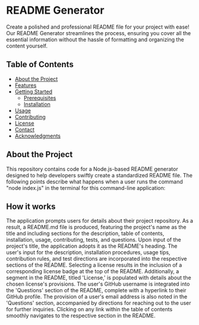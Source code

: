 # README Generator

Create a polished and professional README file for your project with ease! Our README Generator streamlines the process, ensuring you cover all the essential information without the hassle of formatting and organizing the content yourself.

## Table of Contents

- [About the Project](#about-the-project)
- [Features](#features)
- [Getting Started](#getting-started)
  - [Prerequisites](#prerequisites)
  - [Installation](#installation)
- [Usage](#usage)
- [Contributing](#contributing)
- [License](#license)
- [Contact](#contact)
- [Acknowledgments](#acknowledgments)

## About the Project

This repository contains code for a Node.js-based README generator designed to help developers swiftly create a standardized README file. The following points describe what happens when a user runs the command "node index.js" in the terminal for this command-line application:

## How it works

The application prompts users for details about their project repository. As a result, a README.md file is produced, featuring the project's name as the title and including sections for the description, table of contents, installation, usage, contributing, tests, and questions.
Upon input of the project's title, the application adopts it as the README's heading.
The user's input for the description, installation procedures, usage tips, contribution rules, and test directions are incorporated into the respective sections of the README.
Selecting a license results in the inclusion of a corresponding license badge at the top of the README. Additionally, a segment in the README, titled 'License,' is populated with details about the chosen license's provisions.
The user's GitHub username is integrated into the 'Questions' section of the README, complete with a hyperlink to their GitHub profile.
The provision of a user's email address is also noted in the 'Questions' section, accompanied by directions for reaching out to the user for further inquiries.
Clicking on any link within the table of contents smoothly navigates to the respective section in the README.
